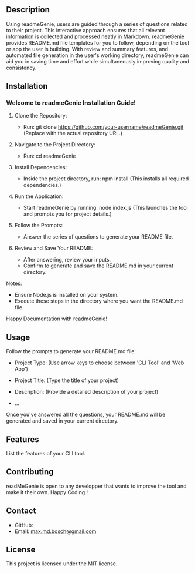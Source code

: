 
# 

## Description

Using readmeGenie, users are guided through a series of questions related to their project. This interactive approach ensures that all relevant information is collected and processed neatly in Markdown. readmeGenie provides README.md file templates for you to follow, depending on the tool or app the user is building. With review and summary features, and automated file generation in the user's working directory, readmeGenie can aid you in saving time and effort while simultaneously improving quality and consistency.

## Installation

### Welcome to readmeGenie Installation Guide!

1. Clone the Repository:
   - Run: git clone https://github.com/your-username/readmeGenie.git
   (Replace with the actual repository URL.)

2. Navigate to the Project Directory:
   - Run: cd readmeGenie

3. Install Dependencies:
   - Inside the project directory, run: npm install
   (This installs all required dependencies.)

4. Run the Application:
   - Start readmeGenie by running: node index.js
   (This launches the tool and prompts you for project details.)

5. Follow the Prompts:
   - Answer the series of questions to generate your README file.

6. Review and Save Your README:
   - After answering, review your inputs.
   - Confirm to generate and save the README.md in your current directory.

Notes:
- Ensure Node.js is installed on your system.
- Execute these steps in the directory where you want the README.md file.

Happy Documentation with readmeGenie!


## Usage

Follow the prompts to generate your README.md file:

- Project Type: (Use arrow keys to choose between 'CLI Tool' and 'Web App')

- Project Title: (Type the title of your project)

- Description: (Provide a detailed description of your project)
- ...

Once you've answered all the questions, your README.md will be generated and saved in your current directory.


## Features
List the features of your CLI tool.

## Contributing
 readMeGenie is open to any developper that wants to improve the tool and make it their own. Happy Coding ! 

## Contact
- GitHub: [](https://github.com/)
- Email: [max.md.bosch@gmail.com](mailto:max.md.bosch@gmail.com)

## License
This project is licensed under the MIT license.
